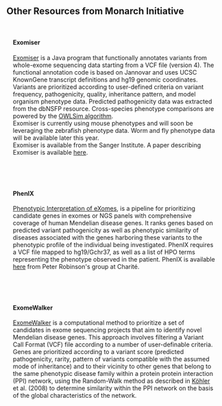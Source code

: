 <div class="container-fluid monarch-view other-tools">

<h2 class="page-title">Other Resources from Monarch Initiative</h2>
    <div class="card">
        <h4>Exomiser</h4>
        <p>
                <a href="http://monarch-exomiser-web-dev.monarchinitiative.org/exomiser">Exomiser</a>
                is a Java program that functionally annotates variants
                from whole-exome sequencing data starting from a VCF file (version 4).
                The functional annotation code is based on Jannovar and uses UCSC
                KnownGene transcript definitions and hg19 genomic coordinates.<br>
                Variants are prioritized according to user-defined criteria on variant
                frequency, pathogenicity, quality, inheritance pattern, and model
                organism phenotype data. Predicted pathogenicity data was extracted
                from the dbNSFP resource. Cross-species phenotype comparisons are
                powered by the <a href="http://owlsim.org">OWLSim algorithm</a>.<br>
                Exomiser is currently using mouse phenotypes and will soon be leveraging
                the zebrafish phenotype data. Worm and fly phenotype data will be
                available later this year.<br>
                Exomiser is available from the Sanger Institute. A paper describing Exomiser
                is available <a href="http://genome.cshlp.org/content/24/2/340.long">here</a>.
        </p>
    </div>
    <div class="card">
        <h4>PhenIX</h4>
        <p>
          <a href="http://compbio.charite.de/PhenIX/">Phenotypic Interpretation of eXomes</a>,
          is a pipeline for prioritizing candidate genes in exomes or NGS panels with
          comprehensive coverage of human Mendelian disease genes. It ranks genes
          based on predicted variant pathogenicity as well as phenotypic similarity
          of diseases associated with the genes harboring these variants to the
          phenotypic profile of the individual being investigated. PhenIX requires
          a VCF file mapped to hg19/Gchr37, as well as a list of HPO terms representing
          the phenotype observed in the patient. PhenIX is available <a href="http://compbio.charite.de/PhenIX/">here</a>
          from Peter Robinson's group at Charité.
        </p>
    </div>
    <div class="card">
            <h4>ExomeWalker</h4>
            <p>
              <a href="http://compbio.charite.de/ExomeWalker/">ExomeWalker</a>
              is a computational method to prioritize a set of candidates
              in exome sequencing projects that aim to identify novel Mendelian
              disease genes. This approach involves filtering a Variant Call Format
              (VCF) file according to a number of user-definable criteria.<br>
              Genes are prioritized according to a variant score (predicted pathogenicity,
              rarity, pattern of variants compatible with the assumed mode of
              inheritance) and to their vicinity to other genes that belong to the
              same phenotypic disease family within a protein protein interaction
              (PPI) network, using the Random-Walk method as described in
              <a href="http://www.ncbi.nlm.nih.gov/pmc/articles/PMC2427257/">Köhler</a>
              et al. (2008) to determine similarity within the PPI network on the basis
              of the global characteristics of the network.
            </p>
    </div>
</div>

<style lang="scss">
@import "~@/style/variables";

.other-tools .card { 
    padding: 15px;
    border: 5px solid $monarch-bg-color;
    margin-bottom: 15px;
}

</style>

